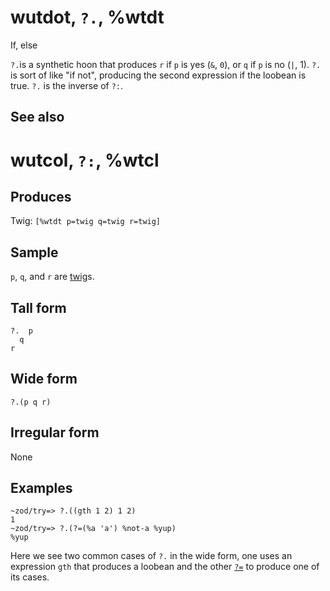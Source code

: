 wutdot, `?.`, %wtdt
============================

If, else

`?.`is a synthetic hoon that produces `r` if `p` is yes (`&`, `0`), or
`q` if `p` is no (`|`, 1). `?.` is sort of like "if not", producing the
second expression if the loobean is true. `?.` is the inverse of `?:`.

See also
--------

wutcol, `?:`, %wtcl
============================

Produces
--------

Twig: `[%wtdt p=twig q=twig r=twig]`

Sample
------

`p`, `q`, and `r` are [twig]()s.

Tall form
---------

    ?.  p
      q
    r

Wide form
---------

    ?.(p q r)

Irregular form
--------------

None

Examples
--------

    ~zod/try=> ?.((gth 1 2) 1 2)
    1
    ~zod/try=> ?.(?=(%a 'a') %not-a %yup)
    %yup

Here we see two common cases of `?.` in the wide form, one uses an
expression `gth` that produces a loobean and the other [`?=`]() to
produce one of its cases.
